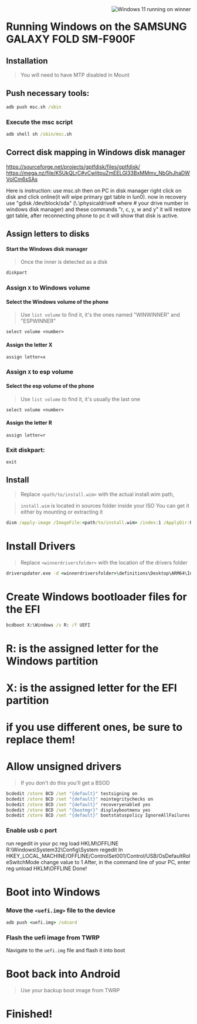 <img align="right" src="https://github.com/n00b69/SAMSUNG-WINNER-WindowsARM/blob/main/winner.png" alt="Windows 11 running on winner">

# Running Windows on the SAMSUNG GALAXY FOLD SM-F900F

## Installation

> You will need to have MTP disabled in Mount


## Push necessary tools:
```cmd
adb push msc.sh /sbin
```

### Execute the msc script

```cmd
adb shell sh /sbin/msc.sh
```

##  Correct disk mapping in Windows disk manager 
https://sourceforge.net/projects/gptfdisk/files/gptfdisk/
https://mega.nz/file/K5UkQLrC#vCwlitpuZmEELGl33BxMMmv_NbGhJhaDWVoICm6sSAs

Here is instruction: use msc.sh then on PC in disk manager right click
on disk and click online(it will wipe primary gpt table in lun0). now in
recovery use "gdisk /dev/block/sda" (\\.\physicaldrive# where # your drive number in windows disk manager) and these commands "r, c, y, w
and y" it will restore gpt table, after reconnecting phone to pc it will show that disk is active.

## Assign letters to disks
  

#### Start the Windows disk manager

> Once the inner is detected as a disk

```cmd
diskpart
```


### Assign `X` to Windows volume

#### Select the Windows volume of the phone
> Use `list volume` to find it, it's the ones named "WINWINNER" and "ESPWINNER"

```diskpart
select volume <number>
```

#### Assign the letter X
```diskpart
assign letter=x
```

### Assign `X` to esp volume

#### Select the esp volume of the phone
> Use `list volume` to find it, it's usually the last one

```diskpart
select volume <number>
```

#### Assign the letter R

```diskpart
assign letter=r
```

### Exit diskpart:
```diskpart
exit
```

  
  

## Install

> Replace `<path/to/install.wim>` with the actual install.wim path,

> `install.wim` is located in sources folder inside your ISO
> You can get it either by mounting or extracting it

```cmd
dism /apply-image /ImageFile:<path/to/install.wim> /index:1 /ApplyDir:R:\
```

# Install Drivers

> Replace `<winnerdriversfolder>` with the location of the drivers folder

```cmd
driverupdater.exe -d <winnerdriversfolder>\definitions\Desktop\ARM64\Internal\winner.txt -r <winnerdriversfolder> -p X:
```

  

# Create Windows bootloader files for the EFI

```cmd
bcdboot X:\Windows /s R: /f UEFI
```
# R: is the assigned letter for the Windows partition
# X: is the assigned letter for the EFI partition
# if you use different ones, be sure to replace them!
    

# Allow unsigned drivers

> If you don't do this you'll get a BSOD

```cmd or PowerShell with admin privileges
bcdedit /store BCD /set "{default}" testsigning on
bcdedit /store BCD /set "{default}" nointegritychecks on
bcdedit /store BCD /set "{default}" recoveryenabled yes
bcdedit /store BCD /set "{bootmgr}" displaybootmenu yes
bcdedit /store BCD /set "{default}" bootstatuspolicy IgnoreAllFailures
```
### Enable usb c port

run regedit in your pc
reg load HKLM\OFFLINE R:\Windows\System32\Config\System
regedit
In HKEY_LOCAL_MACHINE/OFFLINE/ControlSet001/Control/USB/OsDefaultRoleSwitchMode change value to 1 After, in the command line of your PC, enter reg unload HKLM\OFFLINE Done!

# Boot into Windows

### Move the `<uefi.img>` file to the device

```cmd
adb push <uefi.img> /sdcard
```


### Flash the uefi image from TWRP
Navigate to the `uefi.img` file and flash it into boot

# Boot back into Android
> Use your backup boot image from TWRP

# Finished!
